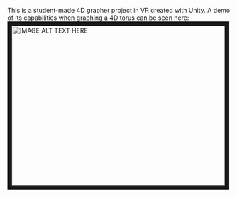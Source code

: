 This is a student-made 4D grapher project in VR created with Unity. A demo of its capabilities when graphing a 4D torus can be seen here: 
<br />
<a href="http://www.youtube.com/watch?feature=player_embedded&v=YgSxN4g0NNE
" target="_blank"><img src="http://img.youtube.com/vi/YgSxN4g0NNE/0.jpg" 
alt="IMAGE ALT TEXT HERE" width="480" height="360" border="10" /></a>

